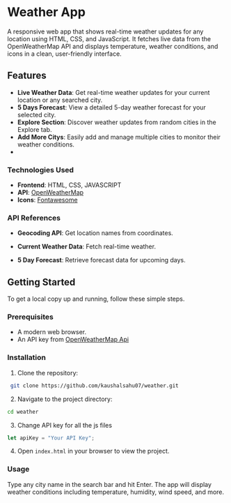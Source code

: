 # Weather App

A responsive web app that shows real-time weather updates for any location using HTML, CSS, and JavaScript. It fetches live data from the OpenWeatherMap API and displays temperature, weather conditions, and icons in a clean, user-friendly interface.

## Features

- **Live Weather Data**: Get real-time weather updates for your current location or any searched city.
- **5 Days Forecast**: View a detailed 5-day weather forecast for your selected city.
- **Explore Section**: Discover weather updates from random cities in the Explore tab.
- **Add More Citys**: Easily add and manage multiple cities to monitor their weather conditions.
- 
### Technologies Used 

- **Frontend**: HTML, CSS, JAVASCRIPT
- **API**: [OpenWeatherMap](https://openweathermap.org/)
- **Icons**: [Fontawesome](https://fontawesome.com/)

### API References

- **Geocoding API**: Get location names from coordinates.

- **Current Weather Data**: Fetch real-time weather.

- **5 Day Forecast**: Retrieve forecast data for upcoming days.

## Getting Started

To get a local copy up and running, follow these simple steps.

### Prerequisites

- A modern web browser.
- An API key from [OpenWeatherMap Api](https://home.openweathermap.org/api_keys)

### Installation

1. Clone the repository:
```sh
 git clone https://github.com/kaushalsahu07/weather.git
```
2. Navigate to the project directory:
```sh 
cd weather
```
3. Change API key for all the js files
```javascript
let apiKey = "Your API Key";
``` 
4. Open `index.html` in your browser to view the project.

### Usage

Type any city name in the search bar and hit Enter. The app will display weather conditions including temperature, humidity, wind speed, and more.

